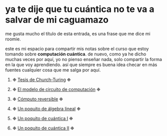 # ya te dije que tu cuántica no te va a salvar de mi caguamazo

me gusta mucho el título de esta entrada, es una frase que me dice mi roomie. 

este es mi espacio para compartir mis notas sobre el curso que estoy tomando sobre **computación cuántica**.
de nuevo, como ya he dicho muchas veces por aquí, yo no pienso enseñar nada, solo compartir la forma en la que voy aprendiendo. así que siempre es buena idea checar en más fuentes cualquier cosa que me salga por aquí.



1. ❉ [Tesis de Church-Turing](/Cuantica/church/) ❉

2. ❉ [El modelo de circuito de computación](/Cuantica/circuito/) ❉

3. ❉ [Cómputo reversible](/Cuantica/reversible/) ❉

4. ❉ [Un poquito de álgebra lineal](/Cuantica/al/) ❉

5. ❉ [Un poquito de cuántica I](/Cuantica/upci/) ❉

6. ❉ [Un poquito de cuántica II](/Cuantica/upcii/) ❉